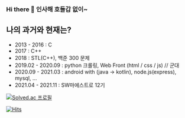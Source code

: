 ### Hi there 👋 인사해 호들갑 없이~

## 나의 과거와 현재는?

- 2013 - 2016 : C
- 2017 : C++
- 2018 : STL(C++), 백준 300 문제
- 2019.02 - 2020.09 : python 크롤링, Web Front (html / css / js) // 군대
- 2020.09 - 2021.03 : android with (java → kotlin), node.js(express), mysql, ...
- 2021.04 - 2021.11 : SW마에스트로 12기

[![Solved.ac
프로필](http://mazassumnida.wtf/api/generate_badge?boj=sjy9484)](https://solved.ac/sjy9484)

[![Hits](https://hits.seeyoufarm.com/api/count/incr/badge.svg?url=https%3A%2F%2Fgithub.com%2FHamBP&count_bg=%2379C83D&title_bg=%23555555&icon=&icon_color=%23E7E7E7&title=hits&edge_flat=false)](https://hits.seeyoufarm.com)                  
